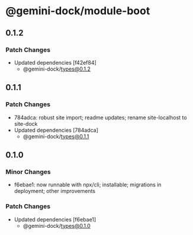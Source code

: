 # @gemini-dock/module-boot

## 0.1.2

### Patch Changes

- Updated dependencies [f42ef84]
  - @gemini-dock/types@0.1.2

## 0.1.1

### Patch Changes

- 784adca: robust site import; readme updates; rename site-localhost to site-dock
- Updated dependencies [784adca]
  - @gemini-dock/types@0.1.1

## 0.1.0

### Minor Changes

- f6ebae1: now runnable with npx/cli; installable; migrations in deployment; other improvements

### Patch Changes

- Updated dependencies [f6ebae1]
  - @gemini-dock/types@0.1.0
